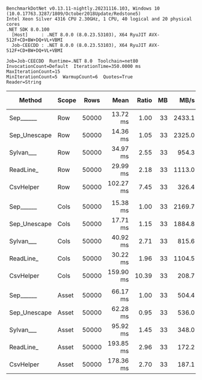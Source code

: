 ```

BenchmarkDotNet v0.13.11-nightly.20231116.103, Windows 10 (10.0.17763.3287/1809/October2018Update/Redstone5)
Intel Xeon Silver 4316 CPU 2.30GHz, 1 CPU, 40 logical and 20 physical cores
.NET SDK 8.0.100
  [Host]     : .NET 8.0.0 (8.0.23.53103), X64 RyuJIT AVX-512F+CD+BW+DQ+VL+VBMI
  Job-CEECDD : .NET 8.0.0 (8.0.23.53103), X64 RyuJIT AVX-512F+CD+BW+DQ+VL+VBMI

Job=Job-CEECDD  Runtime=.NET 8.0  Toolchain=net80  
InvocationCount=Default  IterationTime=350.0000 ms  MaxIterationCount=15  
MinIterationCount=5  WarmupCount=6  Quotes=True  
Reader=String  

```
| Method       | Scope | Rows  | Mean      | Ratio | MB | MB/s   | ns/row | Allocated    | Alloc Ratio |
|------------- |------ |------ |----------:|------:|---:|-------:|-------:|-------------:|------------:|
| Sep______    | Row   | 50000 |  13.72 ms |  1.00 | 33 | 2433.1 |  274.4 |      1.09 KB |        1.00 |
| Sep_Unescape | Row   | 50000 |  14.36 ms |  1.05 | 33 | 2325.0 |  287.1 |      1.09 KB |        1.00 |
| Sylvan___    | Row   | 50000 |  34.97 ms |  2.55 | 33 |  954.3 |  699.5 |      7.26 KB |        6.66 |
| ReadLine_    | Row   | 50000 |  29.99 ms |  2.18 | 33 | 1113.0 |  599.8 | 108778.77 KB |   99,721.98 |
| CsvHelper    | Row   | 50000 | 102.27 ms |  7.45 | 33 |  326.4 | 2045.5 |     20.69 KB |       18.97 |
|              |       |       |           |       |    |        |        |              |             |
| Sep______    | Cols  | 50000 |  15.38 ms |  1.00 | 33 | 2169.7 |  307.7 |      1.09 KB |        1.00 |
| Sep_Unescape | Cols  | 50000 |  17.71 ms |  1.15 | 33 | 1884.8 |  354.2 |       1.1 KB |        1.01 |
| Sylvan___    | Cols  | 50000 |  40.92 ms |  2.71 | 33 |  815.6 |  818.5 |      7.27 KB |        6.64 |
| ReadLine_    | Cols  | 50000 |  30.22 ms |  1.96 | 33 | 1104.5 |  604.4 | 108778.77 KB |   99,366.16 |
| CsvHelper    | Cols  | 50000 | 159.90 ms | 10.39 | 33 |  208.7 | 3198.0 |    446.45 KB |      407.81 |
|              |       |       |           |       |    |        |        |              |             |
| Sep______    | Asset | 50000 |  66.17 ms |  1.00 | 33 |  504.4 | 1323.4 |  13809.96 KB |        1.00 |
| Sep_Unescape | Asset | 50000 |  62.28 ms |  0.95 | 33 |  536.0 | 1245.5 |  13799.79 KB |        1.00 |
| Sylvan___    | Asset | 50000 |  95.92 ms |  1.45 | 33 |  348.0 | 1918.4 |  13962.73 KB |        1.01 |
| ReadLine_    | Asset | 50000 | 193.85 ms |  2.96 | 33 |  172.2 | 3876.9 |  122304.1 KB |        8.86 |
| CsvHelper    | Asset | 50000 | 178.36 ms |  2.70 | 33 |  187.1 | 3567.2 |   13970.8 KB |        1.01 |
